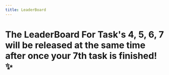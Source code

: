 ```yaml
---
title: LeaderBoard
---
```


# The LeaderBoard For Task's 4, 5, 6, 7 will be released at the same time after once your 7th task is finished! ✨

<!-- ![](/images/LT/1.jpg) -->
<!-- ![](/images/LT/2.png) -->



<br>